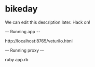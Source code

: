 bikeday
=======

We can edit this description later. Hack on!

-- Running app --

http://localhost:8765/veturilo.html


-- Running proxy --

ruby app.rb